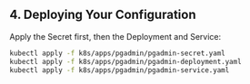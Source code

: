 ## 4. **Deploying Your Configuration**

Apply the Secret first, then the Deployment and Service:

```bash
kubectl apply -f k8s/apps/pgadmin/pgadmin-secret.yaml
kubectl apply -f k8s/apps/pgadmin/pgadmin-deployment.yaml
kubectl apply -f k8s/apps/pgadmin/pgadmin-service.yaml
```

